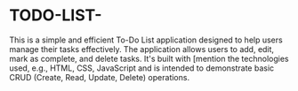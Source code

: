 # TODO-LIST-
This is a simple and efficient To-Do List application designed to help users manage their tasks effectively. The application allows users to add, edit, mark as complete, and delete tasks. It's built with [mention the technologies used, e.g., HTML, CSS, JavaScript and is intended to demonstrate basic CRUD (Create, Read, Update, Delete) operations.
